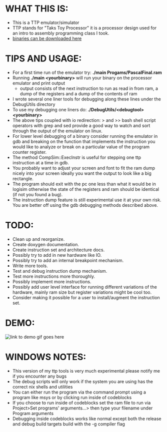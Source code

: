 # WHAT THIS IS:
* This is a TTP emulator/simulator
* TTP stands for "Taks Toy Processor" it is a processor design used for an intro to assembly programming class I took.
* [binaries can be downloaded here](https://github.com/mehstruslehpy/TTPSimWin/releases)
# TIPS AND USAGE:
* For a first time run of the emulator try: __./main Progams/PascalFinal.ram__
* Running __./main &lt;yourbinary&gt;__ will run your binary on the processor emulator and print output
  * output consists of the next instruction to run as read in from ram, a dump of the registers and a dump of the contents of ram
* I wrote several one liner tools for debugging along these lines under the DebugUtils directory
* To use my debugging one liners do: __./DebugUtils/&lt;debugtool&gt; &lt;yourbinary&gt;__
* The above tips coupled with io redirection: > and >> bash shell script operators with grep and sed provide a good way to watch and sort through the output of the emulator on linux.
* For lower level debugging of a binary consider running the emulator in gdb and breaking on the function that implements the instruction you would like to analyze or break on a particular value of the program counter register.
* The method CompSim::ExecInstr is useful for stepping one ttp instruction at a time in gdb.
* You probably want to adjust your screen and font to fit the ram dump nicely into your screen ideally you want the output to look like a big rectangle.
* The program should exit with the pc one less than what it would be in logisim otherwise the state of the registers and ram should be identical (if not you found a bug).
* The instruction dump feature is still experimental use it at your own risk. You are better off using the gdb debugging methods described above.
# TODO:
* Clean up and reorganize.
* Create doxygen documentation.
* Create instruction set and architecture docs.
* Possibly try to add in new hardware like IO.
* Possibly try to add an internal breakpoint mechanism.
* Write more tools.
* Test and debug instruction dump mechanism.
* Test more instructions more thoroughly.
* Possibly implement more instructions.
* Possibly add user level interface for running different variations of the hardware, mainly ram size but register variations might be cool too.
* Consider making it possible for a user to install/augment the instruction set.

# DEMO:
![link to demo gif goes here](https://raw.githubusercontent.com/mehstruslehpy/Documents/master/C%2B%2B/TTPSim/TTPSimAndAsmDemo.gif)

# WINDOWS NOTES:
* This version of my ttp tools is very much experimental please notify me if you encounter any bugs
* The debug scripts will only work if the system you are using has the correct nix shells and utilities
* You can either run the program via the command prompt using a program like msys or by clicking run inside of codeblocks
* If you choose to run inside of codeblocks set the ram file to run via Project>Set programs' arguments...> then type your filename under Program arguments
* Debugging inside codeblocks works like normal except both the release and debug build targets build with the -g compiler flag
